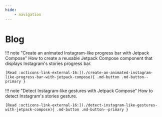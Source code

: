 ```yaml
---
hide:
    - navigation
---
```


# Blog

!!! note "Create an animated Instagram-like progress bar with Jetpack Compose"
    How to create a reusable Jetpack Compose component that displays Instagram's stories progress bar.
    
    [Read :octicons-link-external-16:](./create-an-animated-instagram-like-progress-bar-with-jetpack-compose){ .md-button .md-button--primary }

!!! note "Detect Instagram-like gestures with Jetpack Compose"
    How to detect Instagram's stories gesture.
    
    [Read :octicons-link-external-16:](./detect-instagram-like-gestures-with-jetpack-compose){ .md-button .md-button--primary }
